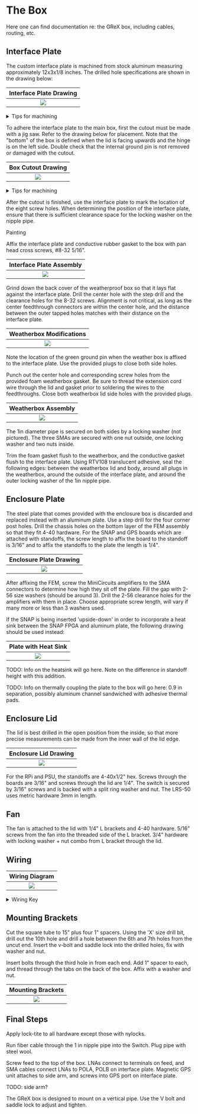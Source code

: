 # The Box

Here one can find documentation re: the GReX box, including cables, 
routing, etc.

## Interface Plate

The custom interface plate is machined from stock aluminum
measuring approximately 12x3x1/8 inches. The drilled hole specifications are shown in the drawing below:

|        Interface Plate Drawing        |
|:-------------------------------------:|
| ![](/../assets/End_Plate_Drawing.jpg) |

<details>
<summary>Tips for machining</summary>
The drilled holes are measured such that the stock size does not 
need to be precise. This plate will later be used to mark the corresponding 
holes on the main box, so the outer eight holes could be measured from 
all four sides. We assume the long edges arrive machined parallel. Note that the 
eight tapped holes around the perimeter of the 
piece should first be drilled with a #29 bit. After aligning
the plate and marking the bottom of the box, the holes are re-drilled
using the specified #18 bit.

</details>

To adhere the interface plate to the main box, first the
cutout must be made with a jig saw. Refer to the drawing below
for placement. Note that the "bottom" of the box is defined when 
the lid is facing upwards and the hinge is on the left side. 
Double check that the internal ground pin is not removed or damaged with the cutout.

|        Box Cutout Drawing         |
|:---------------------------------:|
 | ![](/../assets/Bottom_cutout.jpg) |

<details>
<summary>Tips for machining</summary>
After marking the box according to the above drawing, we marked four points: one
inside each corner of the cutout, offset 3/8" from the edge. We drilled 3/4" holes
at each point, which served as entry points for the jigsaw blade (20 TPI, no 
oscillation). File generously to remove sharp edges.
</details>

After the cutout is finished, use the interface plate to mark
the location of the eight screw holes. When determining the position
of the interface plate, ensure that there is sufficient clearance space
for the locking washer on the nipple pipe.

Painting

Affix the interface plate and conductive rubber gasket to the box with pan head cross
screws, #8-32 5/16".

|        Interface Plate Assembly        |
|:--------------------------------------:|
| ![](/../assets/Exploded_interface.jpg) |

Grind down the back cover of the weatherproof box so that it lays
flat against the interface plate. Drill the center hole with the 
step drill and the clearance holes for the 8-32 screws. Alignment is 
not critical, as long as the center feedthrough connectors are within the center hole,
and the distance between the outer tapped holes matches with their distance
on the interface plate. 

|   Weatherbox Modifications     |
|:------------------------------:|
| ![](/../assets/weatherbox.jpg) |

Note the location of the green ground pin when the
weather box is affixed to the interface plate. Use the provided plugs
to close both side holes. 

Punch out the center hole and corresponding screw holes from the provided
 foam weatherbox gasket. Be sure to thread the extension cord wire through the
 lid and gasket prior to soldering the wires to the feedthroughs. Close both
 weatherbox lid side holes with the provided plugs. 

|           Weatherbox Assembly           |
|:---------------------------------------:|
| ![](/../assets/weatherbox_exploded.jpg) |

The 1in diameter pipe is secured on both sides by a locking washer (not pictured).
The three SMAs are secured with one nut outside, one locking washer and two nuts
inside. 

Trim the foam gasket flush to the weatherbox, and the conductive gasket 
flush to the interface plate. Using RTV108 translucent adhesive, 
seal the following edges: between the weatherbox lid and body, around all plugs
in the weatherbox, around the outside of the interface plate, and around the outer
locking washer of the 1in nipple pipe.

## Enclosure Plate

The steel plate that comes provided with the enclosure box is discarded and
replaced instead with an aluminum plate. Use a step drill for the four corner
post holes. Drill the chassis holes on the bottom layer of the FEM assembly
so that they fit 4-40 hardware. For the SNAP and GPS boards which are attached 
with standoffs, the screw length to affix the board to the standoff is 3/16"
and to affix the standoffs to the plate the length is 1/4".

|           Enclosure Plate Drawing            |
|:--------------------------------------------:|
| ![](/../assets/Enclosure_plate_drawing.jpg)  |

After affixing the FEM, screw the MiniCircuits amplifiers to the SMA connectors 
to determine how high they sit off the plate. Fill the gap with 2-56 size
washers (should be around 3). Drill the 2-56 clearance holes for the amplifiers
with them in place. Choose appropriate screw length, will vary if many more or less 
than 3 washers used.

If the SNAP is being inserted 'upside-down' in order to incorporate a heat sink
between the SNAP FPGA and aluminum plate, the following drawing should be used
instead:

|           Plate with Heat Sink           |
|:----------------------------------------:|
| ![](/../assets/future_plate_drawing.jpg) |

TODO: Info on the heatsink will go here. Note on the difference in standoff height
with this addition.

TODO: Info on thermally coupling the plate to the box will go here: 0.9 in 
separation, possibly aluminum channel sandwiched with adhesive thermal pads.

## Enclosure Lid

The lid is best drilled in the open position from the inside, so that more
precise measurements can be made from the inner wall of the lid edge.

|      Enclosure Lid Drawing      |
|:-------------------------------:|
| ![](/../assets/Lid_Drawing.jpg) |

For the RPi and PSU, the standoffs are 4-40x1/2" hex. Screws through the boards 
are 3/16" and screws through the lid are 1/4". The switch is secured by
3/16" screws and is backed with a split ring washer and nut. The LRS-50 uses
metric hardware 3mm in length.

## Fan

The fan is attached to the lid with 1/4" L brackets and 4-40 hardware. 5/16" screws 
from the fan into the threaded side of the L bracket. 3/4" hardware with locking
washer + nut combo from L bracket through the lid.

## Wiring

|         Wiring Diagram          |
|:-------------------------------:|
| ![](/../assets/GReX_wiring.png) |

<details>
<summary>Wiring Key</summary>
* Valon
  * Red/white braided wire from +6Vdc to 'Valon' terminal of PSU
  * 086-3SMR+ cable from Source 1 SMA to top middle FEM
  * 086-8SMR+ cable from Ext Ref SMA to top left GPS
  * 086-12SMRSM+ cable from Source 2 SMA to 4th from right SNAP
* FEM
  * 086-24SMRSM+ cable from top left to POL A on interface
  * 086-24SMRSM+ cable from top right to POL B on interface
  * 4 port terminal (splice to red/white braided wire) to FEM terminal of PSU
  * 4 port terminal (splice to blue/green wire) to TXD, RXD terminal of RPi
  * 086-4 or 086-3SM+ cable from bottom left amp to 6th from left SNAP
  * Red/white braided wire from bottom left amp to RPi terminal PSU
  * 086-4 or 086-3SM+ cable from bottom right amp to 9th from left SNAP
  * Red/white braided wire from bottom right amp to RPi terminal PSU
* GPS
  * 086-15SMRSM+ cable from top right to 2nd from right SNAP
  * 086-15SMRSM+ cable from bottom SMA to GPS on interface
  * Power plug to Fan terminal of PSU
* SNAP
  * 18 gauge red/black pair from 6 pin power plug to SNAP terminal of PSU
  * P1, P2 to SFP+ 1,2 on Switch
* Switch
  * Power plug to Switch terminal of PSU
  * Ethernet cable from PoE In to bottom left ethernet plug of RPi
* LRS-50
  * 18 gauge red/black pair from V-, V+ to GND, 12V terminal of PSU
  * Black, white wire (16 gauge bundle) from L, N to H, N feedthroughs on interface
  * Green cable (16 gauge bundle) from GND to bottom ground pin
  * 16 gauge green cable from lid ground pin to bottom ground pin
* RPi
  * Red/white braided wire from 5V, GND terminal to RPi terminal of PSU
  * Red/white braided wire from IO20, GND terminal to SW, GND of PSU
</details>

## Mounting Brackets

Cut the square tube to 15" plus four 1" spacers. Using the 'X' size drill bit,
drill out the 10th hole and drill a hole between the 6th and 7th holes from the
uncut end. Insert the v-bolt and saddle lock into the drilled holes, fix 
with washer and nut.

Insert bolts through the third hole in from each end. Add 1" spacer to each,
and thread through the tabs on the back of the box. Affix with a washer
and nut.

|     Mounting Brackets      |
|:--------------------------:|
| ![](/../assets/mounts.png) |

## Final Steps

Apply lock-tite to all hardware except those with nylocks.

Run fiber cable through the 1 in nipple pipe into the Switch. Plug pipe
with steel wool.

Screw feed to the top of the box. LNAs connect to terminals on feed, and
SMA cables connect LNAs to POLA, POLB on interface plate. Magnetic GPS unit
attaches to side arm, and screws into GPS port on interface plate.

TODO: side arm?

The GReX box is designed to mount on a vertical pipe. Use the V bolt and
saddle lock to adjust and tighten.

